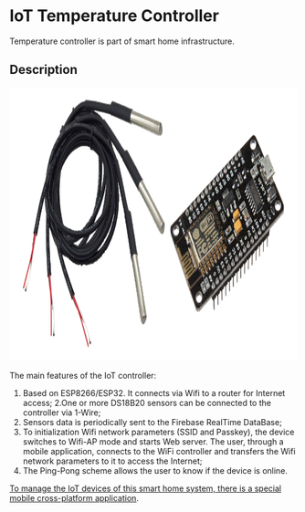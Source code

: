 # IoT Temperature Controller

Temperature controller is part of smart home infrastructure.

## Description

<img height="480" src="/_readmi-res/elements.png">

The main features of the IoT controller:
1. Based on ESP8266/ESP32. It connects via Wifi to a router for Internet access;
2.One or more DS18B20 sensors can be connected to the controller via 1-Wire;
3. Sensors data is periodically sent to the Firebase RealTime DataBase;
4. To initialization Wifi network parameters (SSID and Passkey), the device switches to Wifi-AP mode and starts Web server. The user, through a mobile application, connects to the WiFi controller and transfers the Wifi network parameters to it to access the Internet;
5. The Ping-Pong scheme allows the user to know if the device is online.

[To manage the IoT devices of this smart home system, there is a special mobile cross-platform application](https://github.com/0kmMobi/iots_manager).




